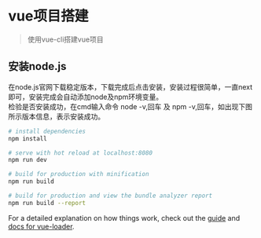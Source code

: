# vue项目搭建

> 使用vue-cli搭建vue项目

## 安装node.js

在node.js官网下载稳定版本，下载完成后点击安装，安装过程很简单，一直next即可，安装完成会自动添加node及npm环境变量。<br />
检验是否安装成功，在cmd输入命令 node -v,回车 及 npm -v,回车，如出现下图所示版本信息，表示安装成功。

``` bash
# install dependencies
npm install

# serve with hot reload at localhost:8080
npm run dev

# build for production with minification
npm run build

# build for production and view the bundle analyzer report
npm run build --report
```

For a detailed explanation on how things work, check out the [guide](http://vuejs-templates.github.io/webpack/) and [docs for vue-loader](http://vuejs.github.io/vue-loader).
